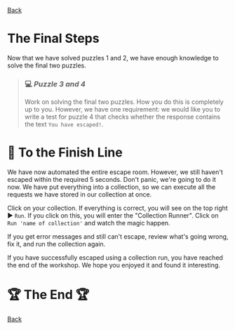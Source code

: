 [Back](05.%20puzzle2.md)

# The Final Steps

Now that we have solved puzzles 1 and 2, we have enough knowledge to solve the final two puzzles.

> ### :computer: ***Puzzle 3 and 4***
> 
> Work on solving the final two puzzles. How you do this is completely up to you. However, we have one requirement: we would like you to write a test for puzzle 4 that checks whether the response contains the text `You have escaped!`.

# :checkered_flag: To the Finish Line

We have now automated the entire escape room. However, we still haven't escaped within the required 5 seconds. Don't panic, we're going to do it now. We have put everything into a collection, so we can execute all the requests we have stored in our collection at once.

Click on your collection. If everything is correct, you will see on the top right :arrow_forward: `Run`. If you click on this, you will enter the "Collection Runner". Click on `Run 'name of collection'` and watch the magic happen.

If you get error messages and still can't escape, review what's going wrong, fix it, and run the collection again.

If you have successfully escaped using a collection run, you have reached the end of the workshop. We hope you enjoyed it and found it interesting.

# :trophy: The End :trophy:

[Back](home.md)

